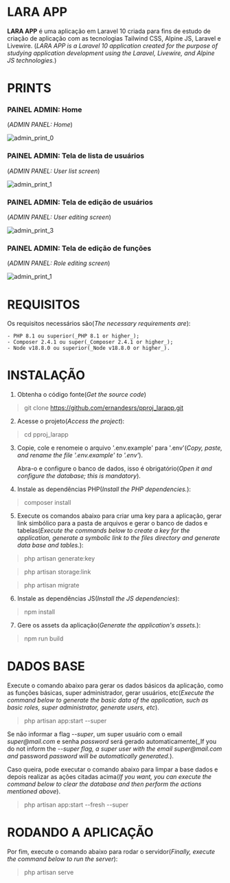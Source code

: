 # LARA APP
<b>LARA APP</b> é uma aplicação em Laravel 10 criada para fins de estudo de criação de aplicação com as tecnologias Tailwind CSS, Alpine JS, Laravel e Livewire. (_LARA APP is a Laravel 10 application created for the purpose of studying application development using the Laravel, Livewire, and Alpine JS technologies._)

# PRINTS
### PAINEL ADMIN: Home
(_ADMIN PANEL: Home_)

![admin_print_0](https://github.com/ernandesrs/pproj_larapp/assets/70029077/d42a4ca9-f7ec-4df7-9826-03b64e618d3b)

### PAINEL ADMIN: Tela de lista de usuários
(_ADMIN PANEL: User list screen_)

![admin_print_1](https://github.com/ernandesrs/pproj_larapp/assets/70029077/70b598ca-bd9f-465d-8922-5d6863f0bda4)

### PAINEL ADMIN: Tela de edição de usuários
(_ADMIN PANEL: User editing screen_)

![admin_print_3](https://github.com/ernandesrs/pproj_larapp/assets/70029077/16075d94-6937-494a-b74b-31833fcf77a3)

### PAINEL ADMIN: Tela de edição de funções
(_ADMIN PANEL: Role editing screen_)

![admin_print_1](https://github.com/ernandesrs/pproj_larapp/assets/70029077/f95af777-fc5c-4ce9-a66c-914f1b05429e)

# REQUISITOS
Os requisitos necessários são(_The necessary requirements are_):

    - PHP 8.1 ou superior(_PHP 8.1 or higher_);
    - Composer 2.4.1 ou super(_Composer 2.4.1 or higher_);
    - Node v18.8.0 ou superior(_Node v18.8.0 or higher_).

# INSTALAÇÃO
1. Obtenha o código fonte(_Get the source code_)
> git clone https://github.com/ernandesrs/pproj_larapp.git

2. Acesse o projeto(_Access the project_):
> cd pproj_larapp

3. Copie, cole e renomeie o arquivo '.env.example' para '.env'(_Copy, paste, and rename the file '.env.example' to '.env'_).

   Abra-o e configure o banco de dados, isso é obrigatório(_Open it and configure the database; this is mandatory_).

4. Instale as dependências PHP(_Install the PHP dependencies._):
> composer install

5. Execute os comandos abaixo para criar uma key para a aplicação, gerar link simbólico para a pasta de arquivos e gerar o banco de dados e tabelas(_Execute the commands below to create a key for the application, generate a symbolic link to the files directory and generate data base and tables._):
> php artisan generate:key

> php artisan storage:link

> php artisan migrate

6. Instale as dependências JS(_Install the JS dependencies_):
> npm install

7. Gere os assets da aplicação(_Generate the application's assets._):
> npm run build

# DADOS BASE
Execute o comando abaixo para gerar os dados básicos da aplicação, como as funções básicas, super administrador, gerar usuários, etc(_Execute the command below to generate the basic data of the application, such as basic roles, super administrator, generate users, etc_).
> php artisan app:start --super

Se não informar a flag _--super_, um super usuário com o email _super@mail.com_ e senha _password_ será gerado automaticamente(_If you do not inform the _--super_ _flag, a super user with the email_ _super@mail.com_ _and_ password _password_ _will be automatically generated._).

Caso queira, pode executar o comando abaixo para limpar a base dados e depois realizar as ações citadas acima(_If you want, you can execute the command below to clear the database and then perform the actions mentioned above_).
> php artisan app:start --fresh --super

# RODANDO A APLICAÇÃO
Por fim, execute o comando abaixo para rodar o servidor(_Finally, execute the command below to run the server_):
> php artisan serve